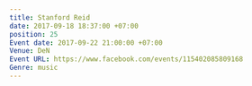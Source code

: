 ```yaml
---
title: Stanford Reid
date: 2017-09-18 18:37:00 +07:00
position: 25
Event date: 2017-09-22 21:00:00 +07:00
Venue: DeN
Event URL: https://www.facebook.com/events/115402085809168
Genre: music
---
```


